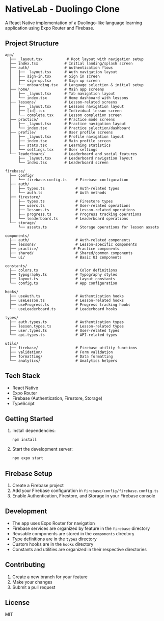 # NativeLab - Duolingo Clone

A React Native implementation of a Duolingo-like language learning application using Expo Router and Firebase.

## Project Structure

```
app/
  ├── _layout.tsx           # Root layout with navigation setup
  ├── index.tsx            # Initial landing/splash screen
  ├── auth/                # Authentication flows
  │   ├── _layout.tsx      # Auth navigation layout
  │   ├── sign-in.tsx      # Sign in screen
  │   ├── sign-up.tsx      # Sign up screen
  │   └── onboarding.tsx   # Language selection & initial setup
  ├── home/                # Main app screens
  │   ├── _layout.tsx      # Tab navigation layout
  │   └── index.tsx        # Home dashboard with lessons
  ├── lessons/             # Lesson-related screens
  │   ├── _layout.tsx      # Lessons navigation layout
  │   ├── [id].tsx         # Individual lesson screen
  │   └── complete.tsx     # Lesson completion screen
  ├── practice/            # Practice mode screens
  │   ├── _layout.tsx      # Practice navigation layout
  │   └── index.tsx        # Practice selection/dashboard
  ├── profile/             # User profile screens
  │   ├── _layout.tsx      # Profile navigation layout
  │   ├── index.tsx        # Main profile screen
  │   ├── stats.tsx        # Learning statistics
  │   └── settings.tsx     # User settings
  └── leaderboard/         # Leaderboard and social features
      ├── _layout.tsx      # Leaderboard navigation layout
      └── index.tsx        # Leaderboard screen

firebase/
  ├── config/
  │   └── firebase.config.ts    # Firebase configuration
  ├── auth/
  │   ├── types.ts              # Auth-related types
  │   └── auth.ts               # Auth methods
  ├── firestore/
  │   ├── types.ts              # Firestore types
  │   ├── users.ts              # User-related operations
  │   ├── lessons.ts            # Lesson-related operations
  │   ├── progress.ts           # Progress tracking operations
  │   └── leaderboard.ts        # Leaderboard operations
  └── storage/
      └── assets.ts             # Storage operations for lesson assets

components/
  ├── auth/                     # Auth-related components
  ├── lessons/                  # Lesson-specific components
  ├── practice/                # Practice components
  ├── shared/                   # Shared/common components
  └── ui/                       # Basic UI components

constants/
  ├── colors.ts                 # Color definitions
  ├── typography.ts             # Typography styles
  ├── layout.ts                 # Layout constants
  └── config.ts                 # App configuration

hooks/
  ├── useAuth.ts                # Authentication hooks
  ├── useLesson.ts              # Lesson-related hooks
  ├── useProgress.ts            # Progress tracking hooks
  └── useLeaderboard.ts         # Leaderboard hooks

types/
  ├── auth.types.ts             # Authentication types
  ├── lesson.types.ts           # Lesson-related types
  ├── user.types.ts             # User-related types
  └── api.types.ts              # API-related types

utils/
  ├── firebase/                 # Firebase utility functions
  ├── validation/               # Form validation
  ├── formatting/               # Data formatting
  └── analytics/                # Analytics helpers
```

## Tech Stack

- React Native
- Expo Router
- Firebase (Authentication, Firestore, Storage)
- TypeScript

## Getting Started

1. Install dependencies:
   ```bash
   npm install
   ```

2. Start the development server:
   ```bash
   npx expo start
   ```

## Firebase Setup

1. Create a Firebase project
2. Add your Firebase configuration in `firebase/config/firebase.config.ts`
3. Enable Authentication, Firestore, and Storage in your Firebase console

## Development

- The app uses Expo Router for navigation
- Firebase services are organized by feature in the `firebase` directory
- Reusable components are stored in the `components` directory
- Type definitions are in the `types` directory
- Custom hooks are in the `hooks` directory
- Constants and utilities are organized in their respective directories

## Contributing

1. Create a new branch for your feature
2. Make your changes
3. Submit a pull request

## License

MIT
